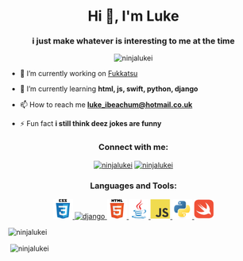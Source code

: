 <h1 align="center">Hi 👋, I'm Luke</h1>
<h3 align="center">i just make whatever is interesting to me at the time</h3>

<p align="center"> <img src="https://komarev.com/ghpvc/?username=ninjalukei&label=Profile%20views&color=0e75b6&style=flat" alt="ninjalukei" /> </p>

- 🔭 I’m currently working on [Fukkatsu](https://github.com/NinjaLukeI/Fukkatsu)

- 🌱 I’m currently learning **html, js, swift, python, django**

- 📫 How to reach me **luke_ibeachum@hotmail.co.uk**

- ⚡ Fun fact **i still think deez jokes are funny**

<h3 align="center">Connect with me:</h3>
<p align="center">
<a href="https://twitter.com/ninjalukei" target="blank"><img align="center" src="https://raw.githubusercontent.com/rahuldkjain/github-profile-readme-generator/master/src/images/icons/Social/twitter.svg" alt="ninjalukei" height="30" width="40" /></a>
<a href="https://www.youtube.com/c/ninjalukei" target="blank"><img align="center" src="https://raw.githubusercontent.com/rahuldkjain/github-profile-readme-generator/master/src/images/icons/Social/youtube.svg" alt="ninjalukei" height="30" width="40" /></a>
</p>

<h3 align="center">Languages and Tools:</h3>
<p align="center"> <a href="https://www.w3schools.com/css/" target="_blank" rel="noreferrer"> <img src="https://raw.githubusercontent.com/devicons/devicon/master/icons/css3/css3-original-wordmark.svg" alt="css3" width="40" height="40"/> </a> <a href="https://www.djangoproject.com/" target="_blank" rel="noreferrer"> <img src="https://cdn.worldvectorlogo.com/logos/django.svg" alt="django" width="40" height="40"/> </a> <a href="https://www.w3.org/html/" target="_blank" rel="noreferrer"> <img src="https://raw.githubusercontent.com/devicons/devicon/master/icons/html5/html5-original-wordmark.svg" alt="html5" width="40" height="40"/> </a> <a href="https://www.java.com" target="_blank" rel="noreferrer"> <img src="https://raw.githubusercontent.com/devicons/devicon/master/icons/java/java-original.svg" alt="java" width="40" height="40"/> </a> <a href="https://developer.mozilla.org/en-US/docs/Web/JavaScript" target="_blank" rel="noreferrer"> <img src="https://raw.githubusercontent.com/devicons/devicon/master/icons/javascript/javascript-original.svg" alt="javascript" width="40" height="40"/> </a> <a href="https://www.python.org" target="_blank" rel="noreferrer"> <img src="https://raw.githubusercontent.com/devicons/devicon/master/icons/python/python-original.svg" alt="python" width="40" height="40"/> </a> <a href="https://developer.apple.com/swift/" target="_blank" rel="noreferrer"> <img src="https://raw.githubusercontent.com/devicons/devicon/master/icons/swift/swift-original.svg" alt="swift" width="40" height="40"/> </a> </p>

<p><img align="center" src="https://github-readme-stats.vercel.app/api/top-langs?username=ninjalukei&show_icons=true&locale=en&layout=compact" alt="ninjalukei" /></p>

<p>&nbsp;<img align="center" src="https://github-readme-stats.vercel.app/api?username=ninjalukei&show_icons=true&locale=en" alt="ninjalukei" /></p>
